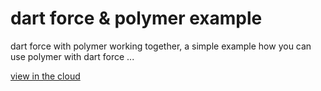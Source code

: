 dart force & polymer example
============================

dart force with polymer working together, a simple example how you can use polymer with dart force ... 

[view in the cloud](http://polymerforce.herokuapp.com/)

